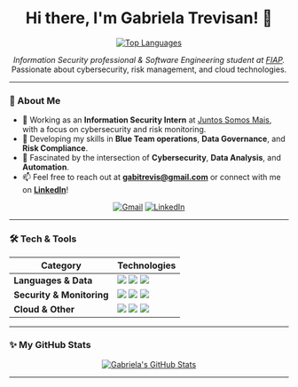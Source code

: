 <div align="center">

# Hi there, I'm Gabriela Trevisan! 👋

<a href="https://github.com/gabitrevisan">
  <img src="https://github-readme-stats.vercel.app/api/top-langs/?username=gabitrevisan&layout=compact&langs_count=7&theme=rose_pine" alt="Top Languages"/>
</a>

<p align="center">
  <em>Information Security professional & Software Engineering student at <a href="https://www.fiap.com.br/" target="_blank">FIAP</a>.</em>
  <br />
  Passionate about cybersecurity, risk management, and cloud technologies.
</p>

</div>

---

### 🌸 About Me

- 🔭 Working as an **Information Security Intern** at [Juntos Somos Mais](https://www.juntossomosmais.com.br/), with a focus on cybersecurity and risk monitoring.
- 🌱 Developing my skills in **Blue Team operations**, **Data Governance**, and **Risk Compliance**.
- 🤔 Fascinated by the intersection of **Cybersecurity**, **Data Analysis**, and **Automation**.
- 📫 Feel free to reach out at **gabitrevis@gmail.com** or connect with me on **[LinkedIn](https://www.linkedin.com/in/gabriela-trevisan-silva/)**!

<p align="center">
  <a href="mailto:gabitrevis@gmail.com"><img src="https://img.shields.io/badge/Gmail-FFC0CB?style=for-the-badge&logo=gmail&logoColor=black" alt="Gmail"/></a>
  <a href="https://www.linkedin.com/in/gabriela-trevisan-silva/"><img src="https://img.shields.io/badge/LinkedIn-FFC0CB?style=for-the-badge&logo=linkedin&logoColor=black" alt="LinkedIn"/></a>
</p>

---

### 🛠️ Tech & Tools

<div align="center">

| Category                 | Technologies                                                                                                                                                                                                                                                             |
| ------------------------ | ------------------------------------------------------------------------------------------------------------------------------------------------------------------------------------------------------------------------------------------------------------------------ |
| **Languages & Data** | <img src="https://img.shields.io/badge/Python-FFC0CB?style=for-the-badge&logo=python" /> <img src="https://img.shields.io/badge/Java-FFC0CB?style=for-the-badge&logo=openjdk" /> <img src="https://img.shields.io/badge/SQL-FFC0CB?style=for-the-badge&logo=mysql" />          |
| **Security & Monitoring**| <img src="https://img.shields.io/badge/SIEM-FFC0CB?style=for-the-badge" /> <img src="https://img.shields.io/badge/Akamai-FFC0CB?style=for-the-badge&logo=akamai" /> <img src="https://img.shields.io/badge/KnowBe4-FFC0CB?style=for-the-badge" />                               |
| **Cloud & Other** | <img src="https://img.shields.io/badge/AWS-FFC0CB?style=for-the-badge&logo=amazon-aws" /> <img src="https://img.shields.io/badge/Git-FFC0CB?style=for-the-badge&logo=git" /> <img src="https://img.shields.io/badge/Office_Suite-FFC0CB?style=for-the-badge&logo=microsoft-office" /> |

</div>

---

### ✨ My GitHub Stats

<p align="center">
  <a href="https://github.com/gabitrevisan">
    <img src="https://github-readme-stats.vercel.app/api?username=gabitrevisan&show_icons=true&theme=rose_pine&include_all_commits=true&count_private=true" alt="Gabriela's GitHub Stats"/>
  </a>
</p>

---
